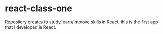 # react-class-one

Repository creates to study/learn/improve skills in React, this is the first app that i developed in React.